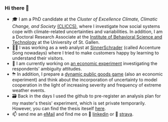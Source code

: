 ### Hi there 👋

- 🎓 I am a PhD candidate at the _Cluster of Excellence Climate, Climatic Change, and Society_ [(CLICCS)](https://www.cliccs.uni-hamburg.de/), where I investigate how social systems cope with climate-related uncertainties and variabilities. In addition, I am a Doctoral Research Associate at the [Institute of Behavioral Science and Technology](https://www.ibt.unisg.ch/) at the University of St. Gallen.
- 🕵️‍♂️ I was working as a web analyst at [SinnerSchrader](https://sinnerschrader.com/) (called Accenture Song nowadays) where I tried to make customers happy by learning to understand their visitors.
- 🔭 I am currently working on [an economic experiment](https://github.com/Howquez/forecast-uncertainty) investigating the respondents' ambiguity attitudes.
- ⛈ In addition, I prepare a [dynamic public goods game](https://github.com/Howquez/coopUncertainty) (also an economic experiment) and think about the incorporation of uncertainty to model cooperation in the light of increasing severity and frequency of extreme weather events.
- 🗃 Back in the days I used the github to pre-register an analysis plan for my master's thesis' experiment, which is set private temporarily. However, you can find the thesis iteself [here](https://github.com/Howquez/Are-there-hidden-Benefits-of-Monitoring/blob/master/README.md).
- 📫 send me an [eMail](mailto:hauke.roggenkamp@unisg.ch) and find me on 💼 [linkedin]() or 🚴 [strava](https://www.strava.com/athletes/20973736).

<!--
**Howquez/howquez** is a ✨ _special_ ✨ repository because its `README.md` (this file) appears on your GitHub profile.

Here are some ideas to get you started:

- 🔭 I’m currently working on ...
- 🌱 I’m currently learning ...
- 👯 I’m looking to collaborate on ...
- 🤔 I’m looking for help with ...
- 💬 Ask me about ...
- 📫 How to reach me: ...
- 😄 Pronouns: ...
- ⚡ Fun fact: ...
-->
